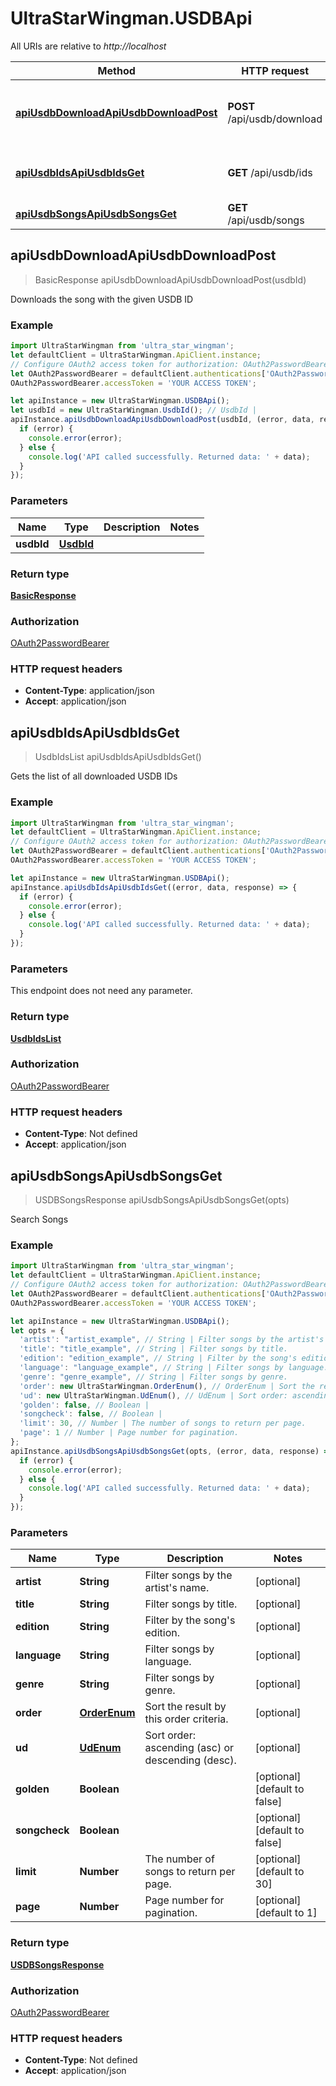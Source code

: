 # UltraStarWingman.USDBApi

All URIs are relative to *http://localhost*

Method | HTTP request | Description
------------- | ------------- | -------------
[**apiUsdbDownloadApiUsdbDownloadPost**](USDBApi.md#apiUsdbDownloadApiUsdbDownloadPost) | **POST** /api/usdb/download | Downloads the song with the given USDB ID
[**apiUsdbIdsApiUsdbIdsGet**](USDBApi.md#apiUsdbIdsApiUsdbIdsGet) | **GET** /api/usdb/ids | Gets the list of all downloaded USDB IDs
[**apiUsdbSongsApiUsdbSongsGet**](USDBApi.md#apiUsdbSongsApiUsdbSongsGet) | **GET** /api/usdb/songs | Search Songs



## apiUsdbDownloadApiUsdbDownloadPost

> BasicResponse apiUsdbDownloadApiUsdbDownloadPost(usdbId)

Downloads the song with the given USDB ID

### Example

```javascript
import UltraStarWingman from 'ultra_star_wingman';
let defaultClient = UltraStarWingman.ApiClient.instance;
// Configure OAuth2 access token for authorization: OAuth2PasswordBearer
let OAuth2PasswordBearer = defaultClient.authentications['OAuth2PasswordBearer'];
OAuth2PasswordBearer.accessToken = 'YOUR ACCESS TOKEN';

let apiInstance = new UltraStarWingman.USDBApi();
let usdbId = new UltraStarWingman.UsdbId(); // UsdbId | 
apiInstance.apiUsdbDownloadApiUsdbDownloadPost(usdbId, (error, data, response) => {
  if (error) {
    console.error(error);
  } else {
    console.log('API called successfully. Returned data: ' + data);
  }
});
```

### Parameters


Name | Type | Description  | Notes
------------- | ------------- | ------------- | -------------
 **usdbId** | [**UsdbId**](UsdbId.md)|  | 

### Return type

[**BasicResponse**](BasicResponse.md)

### Authorization

[OAuth2PasswordBearer](../README.md#OAuth2PasswordBearer)

### HTTP request headers

- **Content-Type**: application/json
- **Accept**: application/json


## apiUsdbIdsApiUsdbIdsGet

> UsdbIdsList apiUsdbIdsApiUsdbIdsGet()

Gets the list of all downloaded USDB IDs

### Example

```javascript
import UltraStarWingman from 'ultra_star_wingman';
let defaultClient = UltraStarWingman.ApiClient.instance;
// Configure OAuth2 access token for authorization: OAuth2PasswordBearer
let OAuth2PasswordBearer = defaultClient.authentications['OAuth2PasswordBearer'];
OAuth2PasswordBearer.accessToken = 'YOUR ACCESS TOKEN';

let apiInstance = new UltraStarWingman.USDBApi();
apiInstance.apiUsdbIdsApiUsdbIdsGet((error, data, response) => {
  if (error) {
    console.error(error);
  } else {
    console.log('API called successfully. Returned data: ' + data);
  }
});
```

### Parameters

This endpoint does not need any parameter.

### Return type

[**UsdbIdsList**](UsdbIdsList.md)

### Authorization

[OAuth2PasswordBearer](../README.md#OAuth2PasswordBearer)

### HTTP request headers

- **Content-Type**: Not defined
- **Accept**: application/json


## apiUsdbSongsApiUsdbSongsGet

> USDBSongsResponse apiUsdbSongsApiUsdbSongsGet(opts)

Search Songs

### Example

```javascript
import UltraStarWingman from 'ultra_star_wingman';
let defaultClient = UltraStarWingman.ApiClient.instance;
// Configure OAuth2 access token for authorization: OAuth2PasswordBearer
let OAuth2PasswordBearer = defaultClient.authentications['OAuth2PasswordBearer'];
OAuth2PasswordBearer.accessToken = 'YOUR ACCESS TOKEN';

let apiInstance = new UltraStarWingman.USDBApi();
let opts = {
  'artist': "artist_example", // String | Filter songs by the artist's name.
  'title': "title_example", // String | Filter songs by title.
  'edition': "edition_example", // String | Filter by the song's edition.
  'language': "language_example", // String | Filter songs by language.
  'genre': "genre_example", // String | Filter songs by genre.
  'order': new UltraStarWingman.OrderEnum(), // OrderEnum | Sort the result by this order criteria.
  'ud': new UltraStarWingman.UdEnum(), // UdEnum | Sort order: ascending (asc) or descending (desc).
  'golden': false, // Boolean | 
  'songcheck': false, // Boolean | 
  'limit': 30, // Number | The number of songs to return per page.
  'page': 1 // Number | Page number for pagination.
};
apiInstance.apiUsdbSongsApiUsdbSongsGet(opts, (error, data, response) => {
  if (error) {
    console.error(error);
  } else {
    console.log('API called successfully. Returned data: ' + data);
  }
});
```

### Parameters


Name | Type | Description  | Notes
------------- | ------------- | ------------- | -------------
 **artist** | **String**| Filter songs by the artist&#39;s name. | [optional] 
 **title** | **String**| Filter songs by title. | [optional] 
 **edition** | **String**| Filter by the song&#39;s edition. | [optional] 
 **language** | **String**| Filter songs by language. | [optional] 
 **genre** | **String**| Filter songs by genre. | [optional] 
 **order** | [**OrderEnum**](.md)| Sort the result by this order criteria. | [optional] 
 **ud** | [**UdEnum**](.md)| Sort order: ascending (asc) or descending (desc). | [optional] 
 **golden** | **Boolean**|  | [optional] [default to false]
 **songcheck** | **Boolean**|  | [optional] [default to false]
 **limit** | **Number**| The number of songs to return per page. | [optional] [default to 30]
 **page** | **Number**| Page number for pagination. | [optional] [default to 1]

### Return type

[**USDBSongsResponse**](USDBSongsResponse.md)

### Authorization

[OAuth2PasswordBearer](../README.md#OAuth2PasswordBearer)

### HTTP request headers

- **Content-Type**: Not defined
- **Accept**: application/json

